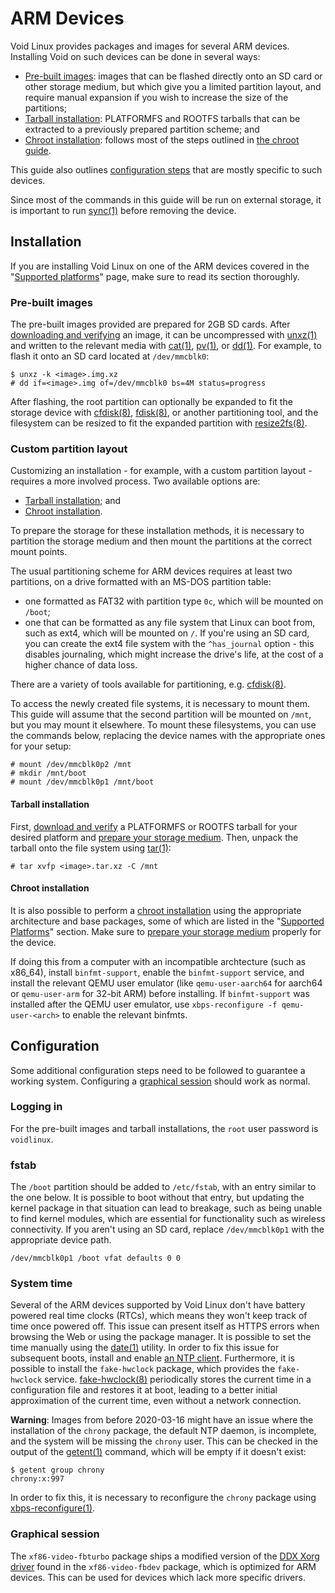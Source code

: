 # ARM Devices

Void Linux provides packages and images for several ARM devices. Installing Void
on such devices can be done in several ways:

- [Pre-built images](#pre-built-images): images that can be flashed directly
   onto an SD card or other storage medium, but which give you a limited
   partition layout, and require manual expansion if you wish to increase the
   size of the partitions;
- [Tarball installation](#tarball-installation): PLATFORMFS and ROOTFS tarballs
   that can be extracted to a previously prepared partition scheme; and
- [Chroot installation](#chroot-installation): follows most of the steps
   outlined in [the chroot guide](../chroot.md).

This guide also outlines [configuration steps](#configuration) that are mostly
specific to such devices.

Since most of the commands in this guide will be run on external storage, it is
important to run [sync(1)](https://man.voidlinux.org/sync.1) before removing the
device.

## Installation

If you are installing Void Linux on one of the ARM devices covered in the
"[Supported platforms](./platforms.md)" page, make sure to read its section
thoroughly.

### Pre-built images

The pre-built images provided are prepared for 2GB SD cards. After [downloading
and verifying](../../index.md#downloading-installation-media) an image, it can
be uncompressed with [unxz(1)](https://man.voidlinux.org/unxz.1) and written to
the relevant media with [cat(1)](https://man.voidlinux.org/cat.1),
[pv(1)](https://man.voidlinux.org/pv.1), or
[dd(1)](https://man.voidlinux.org/dd.1). For example, to flash it onto an SD
card located at `/dev/mmcblk0`:

```
$ unxz -k <image>.img.xz
# dd if=<image>.img of=/dev/mmcblk0 bs=4M status=progress
```

After flashing, the root partition can optionally be expanded to fit the storage
device with [cfdisk(8)](https://man.voidlinux.org/cfdisk.8),
[fdisk(8)](https://man.voidlinux.org/fdisk.8), or another partitioning tool, and
the filesystem can be resized to fit the expanded partition with
[resize2fs(8)](https://man.voidlinux.org/resize2fs.8).

### Custom partition layout

Customizing an installation - for example, with a custom partition layout -
requires a more involved process. Two available options are:

- [Tarball installation](#tarball-installation); and
- [Chroot installation](#chroot-installation).

To prepare the storage for these installation methods, it is necessary to
partition the storage medium and then mount the partitions at the correct mount
points.

The usual partitioning scheme for ARM devices requires at least two partitions,
on a drive formatted with an MS-DOS partition table:

- one formatted as FAT32 with partition type `0c`, which will be mounted on
   `/boot`;
- one that can be formatted as any file system that Linux can boot from, such as
   ext4, which will be mounted on `/`. If you're using an SD card, you can
   create the ext4 file system with the `^has_journal` option - this disables
   journaling, which might increase the drive's life, at the cost of a higher
   chance of data loss.

There are a variety of tools available for partitioning, e.g.
[cfdisk(8)](https://man.voidlinux.org/cfdisk.8).

To access the newly created file systems, it is necessary to mount them. This
guide will assume that the second partition will be mounted on `/mnt`, but you
may mount it elsewhere. To mount these filesystems, you can use the commands
below, replacing the device names with the appropriate ones for your setup:

```
# mount /dev/mmcblk0p2 /mnt
# mkdir /mnt/boot
# mount /dev/mmcblk0p1 /mnt/boot
```

#### Tarball installation

First, [download and verify](../../index.md#downloading-installation-media) a
PLATFORMFS or ROOTFS tarball for your desired platform and [prepare your storage
medium](#custom-partition-layout). Then, unpack the tarball onto the file system
using [tar(1)](https://man.voidlinux.org/tar.1):

```
# tar xvfp <image>.tar.xz -C /mnt
```

#### Chroot installation

It is also possible to perform a [chroot installation](../chroot.md) using the
appropriate architecture and base packages, some of which are listed in the
"[Supported Platforms](./platforms.md)" section. Make sure to [prepare your
storage medium](#custom-partition-layout) properly for the device.

If doing this from a computer with an incompatible archtecture (such as x86_64),
install `binfmt-support`, enable the `binfmt-support` service, and install the
relevant QEMU user emulator (like `qemu-user-aarch64` for aarch64 or
`qemu-user-arm` for 32-bit ARM) before installing. If `binfmt-support` was
installed after the QEMU user emulator, use `xbps-reconfigure -f
qemu-user-<arch>` to enable the relevant binfmts.

## Configuration

Some additional configuration steps need to be followed to guarantee a working
system. Configuring a [graphical
session](../../../config/graphical-session/index.md) should work as normal.

### Logging in

For the pre-built images and tarball installations, the `root` user password is
`voidlinux`.

### fstab

The `/boot` partition should be added to `/etc/fstab`, with an entry similar to
the one below. It is possible to boot without that entry, but updating the
kernel package in that situation can lead to breakage, such as being unable to
find kernel modules, which are essential for functionality such as wireless
connectivity. If you aren't using an SD card, replace `/dev/mmcblk0p1` with the
appropriate device path.

```
/dev/mmcblk0p1 /boot vfat defaults 0 0
```

### System time

Several of the ARM devices supported by Void Linux don't have battery powered
real time clocks (RTCs), which means they won't keep track of time once powered
off. This issue can present itself as HTTPS errors when browsing the Web or
using the package manager. It is possible to set the time manually using the
[date(1)](https://man.voidlinux.org/date.1) utility. In order to fix this issue
for subsequent boots, install and enable [an NTP
client](../../../config/date-time.md#ntp). Furthermore, it is possible to
install the `fake-hwclock` package, which provides the `fake-hwclock` service.
[fake-hwclock(8)](https://man.voidlinux.org/fake-hwclock.8) periodically stores
the current time in a configuration file and restores it at boot, leading to a
better initial approximation of the current time, even without a network
connection.

**Warning**: Images from before 2020-03-16 might have an issue where the
installation of the `chrony` package, the default NTP daemon, is incomplete, and
the system will be missing the `chrony` user. This can be checked in the output
of the [getent(1)](https://man.voidlinux.org/getent.1) command, which will be
empty if it doesn't exist:

```
$ getent group chrony
chrony:x:997
```

In order to fix this, it is necessary to reconfigure the `chrony` package using
[xbps-reconfigure(1)](https://man.voidlinux.org/xbps-reconfigure).

### Graphical session

The `xf86-video-fbturbo` package ships a modified version of the [DDX Xorg
driver](../../../config/graphical-session/xorg.md#ddx) found in the
`xf86-video-fbdev` package, which is optimized for ARM devices. This can be used
for devices which lack more specific drivers.

